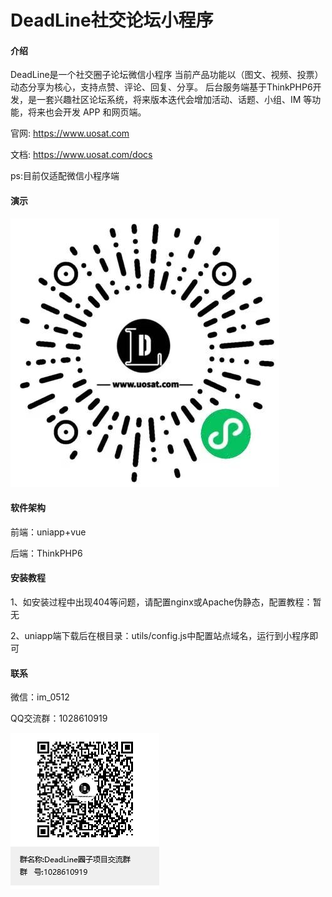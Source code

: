 # DeadLine社交论坛小程序

#### 介绍
DeadLine是一个社交圈子论坛微信小程序
当前产品功能以（图文、视频、投票）动态分享为核心，支持点赞、评论、回复、分享。
后台服务端基于ThinkPHP6开发，是一套兴趣社区论坛系统，将来版本迭代会增加活动、话题、小组、IM 等功能，将来也会开发 APP 和网页端。

官网: https://www.uosat.com

文档: https://www.uosat.com/docs

ps:目前仅适配微信小程序端

#### 演示

![](images%E5%BE%AE%E4%BF%A1%E5%9B%BE%E7%89%87_20220909191604.jpg)

#### 软件架构
前端：uniapp+vue

后端：ThinkPHP6

#### 安装教程

1、如安装过程中出现404等问题，请配置nginx或Apache伪静态，配置教程：暂无

2、uniapp端下载后在根目录：utils/config.js中配置站点域名，运行到小程序即可

#### 联系

微信：im_0512

QQ交流群：1028610919

![](imagesDeadLine%E5%9C%88%E5%AD%90%E9%A1%B9%E7%9B%AE%E4%BA%A4%E6%B5%81%E7%BE%A4%E7%BE%A4%E8%81%8A%E4%BA%8C%E7%BB%B4%E7%A0%81.png)